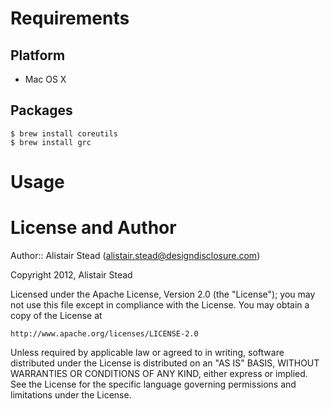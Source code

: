 
# Requirements

## Platform

* Mac OS X

## Packages

    $ brew install coreutils
    $ brew install grc
    
# Usage



# License and Author

Author:: Alistair Stead (alistair.stead@designdisclosure.com)

Copyright 2012, Alistair Stead

Licensed under the Apache License, Version 2.0 (the "License");
you may not use this file except in compliance with the License.
You may obtain a copy of the License at

    http://www.apache.org/licenses/LICENSE-2.0

Unless required by applicable law or agreed to in writing, software
distributed under the License is distributed on an "AS IS" BASIS,
WITHOUT WARRANTIES OR CONDITIONS OF ANY KIND, either express or implied.
See the License for the specific language governing permissions and
limitations under the License.
